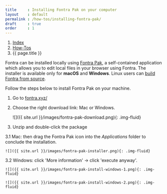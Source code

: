 ```yaml
---
title     : Installing Fontra Pak on your computer
layout    : default
permalink : /how-tos/installing-fontra-pak/
draft     : true
order     : 1
---
```


<nav aria-label="breadcrumb">
  <ol class="breadcrumb small">
    <li class="breadcrumb-item"><a href="{{ site.url }}">Index</a></li>
    <li class="breadcrumb-item"><a href="../../how-tos">How-Tos</a></li>
    <li class="breadcrumb-item active" aria-current="page">{{ page.title }}</li>
  </ol>
</nav>

Fontra can be installed locally using [Fontra Pak], a self-contained application which allows you to edit local files in your browser using Fontra. The installer is available only for **macOS** and **Windows**. Linux users can [build Fontra from source].

Follow the steps below to install Fontra Pak on your machine.

1. Go to <a href="https://fontra.xyz/">fontra.xyz/</a>

2. Choose the right download link: Mac or Windows.
    
    ![]({{ site.url }}/images/fontra-pak-download.png){: .img-fluid}

3. Unzip and double-click the package

3.1 Mac: then drag the Fontra Pak icon into the *Applications* folder to conclude the installation.

    ![]({{ site.url }}/images/fontra-pak-installer.png){: .img-fluid}

3.2 Windows: click 'More information' -> click 'execute anyway'.

    ![]({{ site.url }}/images/fontra-pak-install-windows-1.png){: .img-fluid}

    ![]({{ site.url }}/images/fontra-pak-install-windows-2.png){: .img-fluid}

[Fontra Pak]: http://github.com/googlefonts/fontra-pak
[build Fontra from source]: ../building-fontra-from-source
[GitHub]: http://github.com
[Actions]: http://github.com/googlefonts/fontra-pak/actions

